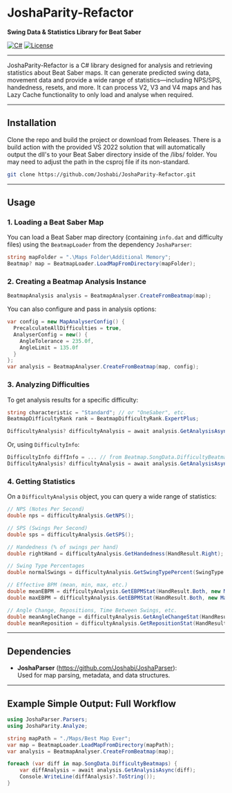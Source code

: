 # JoshaParity-Refactor

**Swing Data & Statistics Library for Beat Saber**

[![C#](https://img.shields.io/badge/language-C%23-blue.svg)](https://docs.microsoft.com/en-us/dotnet/csharp/)
[![License](https://img.shields.io/github/license/Joshabi/JoshaParity)](LICENSE)

---

JoshaParity-Refactor is a C# library designed for analysis and retrieving statistics about Beat Saber maps. It can generate predicted swing data, movement data and provide a wide range of statistics—including NPS/SPS, handedness, resets, and more. It can process V2, V3 and V4 maps and has Lazy Cache functionality to only load and analyse when required.

---

## Installation

Clone the repo and build the project or download from Releases. There is a build action with the provided VS 2022 solution that will automatically output the dll's to your Beat Saber directory inside of the /libs/ folder. You may need to adjust the path in the csproj file if its non-standard.

```bash
git clone https://github.com/Joshabi/JoshaParity-Refactor.git
```

---

## Usage

### 1. Loading a Beat Saber Map

You can load a Beat Saber map directory (containing `info.dat` and difficulty files) using the `BeatmapLoader` from the dependency `JoshaParser`:

```csharp
string mapFolder = ".\Maps Folder\Additional Memory";
Beatmap? map = BeatmapLoader.LoadMapFromDirectory(mapFolder);
```

### 2. Creating a Beatmap Analysis Instance

```csharp
BeatmapAnalysis analysis = BeatmapAnalyser.CreateFromBeatmap(map);
```
You can also configure and pass in analysis options:

```csharp
var config = new MapAnalyserConfig() {
  PrecalculateAllDifficulties = true,
  AnalyserConfig = new() {
    AngleTolerance = 235.0f,
    AngleLimit = 135.0f
  }
};
var analysis = BeatmapAnalyser.CreateFromBeatmap(map, config);
```

### 3. Analyzing Difficulties

To get analysis results for a specific difficulty:

```csharp
string characteristic = "Standard"; // or "OneSaber", etc.
BeatmapDifficultyRank rank = BeatmapDifficultyRank.ExpertPlus;

DifficultyAnalysis? difficultyAnalysis = await analysis.GetAnalysisAsync(characteristic, rank);
```

Or, using `DifficultyInfo`:

```csharp
DifficultyInfo diffInfo = ... // from Beatmap.SongData.DifficultyBeatmaps
DifficultyAnalysis? difficultyAnalysis = await analysis.GetAnalysisAsync(diffInfo);
```

### 4. Getting Statistics

On a `DifficultyAnalysis` object, you can query a wide range of statistics:

```csharp
// NPS (Notes Per Second)
double nps = difficultyAnalysis.GetNPS();

// SPS (Swings Per Second)
double sps = difficultyAnalysis.GetSPS();

// Handedness (% of swings per hand)
double rightHand = difficultyAnalysis.GetHandedness(HandResult.Right);

// Swing Type Percentages
double normalSwings = difficultyAnalysis.GetSwingTypePercent(SwingType.Normal);

// Effective BPM (mean, min, max, etc.)
double meanEBPM = difficultyAnalysis.GetEBPMStat(HandResult.Both, new MeanStatistic());
double maxEBPM = difficultyAnalysis.GetEBPMStat(HandResult.Both, new MaxStatistic());

// Angle Change, Repositions, Time Between Swings, etc.
double meanAngleChange = difficultyAnalysis.GetAngleChangeStat(HandResult.Both, new MeanStatistic());
double meanReposition = difficultyAnalysis.GetRepositionStat(HandResult.Both, new MeanStatistic());
```

---

## Dependencies

- **JoshaParser** (https://github.com/Joshabi/JoshaParser):  
  Used for map parsing, metadata, and data structures.

---

## Example Simple Output: Full Workflow

```csharp
using JoshaParser.Parsers;
using JoshaParity.Analyze;

string mapPath = "./Maps/Best Map Ever";
var map = BeatmapLoader.LoadMapFromDirectory(mapPath);
var analysis = BeatmapAnalyser.CreateFromBeatmap(map);

foreach (var diff in map.SongData.DifficultyBeatmaps) {
    var diffAnalysis = await analysis.GetAnalysisAsync(diff);
    Console.WriteLine(diffAnalysis?.ToString());
}
```
